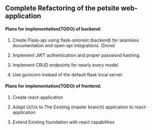 ## Complete Refactoring of the petsite web-application

#### Plans for implementation(TODO) of backend:
1) Create Flask-api using flask-smorest (backend) for seamless documentation and open-api integrations. (Done)

2) Implement JWT authentication and proper password hashing.

3) Implement CRUD endpoints for nearly every model

4) Use gunicorn instead of the default flask local server

#### Plans for implementation(TODO) of frontend:
1) Create react-application

2) Adapt Ui/Ux to The Existing (master branch) application to react-application

3) Extend Existing foundation with react capabilities